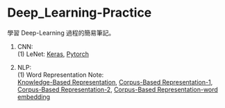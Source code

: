 # Deep_Learning-Practice
學習 Deep-Learning 過程的簡易筆記。

1. CNN:
<br>(1) LeNet: [Keras](https://github.com/HsiaSharpie/Deep_Learning-Practice/tree/master/LeNet_Keras), [Pytorch](https://github.com/HsiaSharpie/Deep_Learning-Practice/tree/master/LeNet_Pytorch)

2. NLP:
<br>(1) Word Representation Note:
<br>[Knowledge-Based Representation](https://github.com/HsiaSharpie/Deep_Learning-Practice/blob/master/corpus-based%20representation-1.md), [Corpus-Based Representation-1](https://github.com/HsiaSharpie/Deep_Learning-Practice/blob/master/corpus-based%20representation-1.md), [Corpus-Based Representation-2](https://github.com/HsiaSharpie/Deep_Learning-Practice/blob/master/corpus-based%20representation-2.md), [Corpus-Based Representation-word embedding]()

